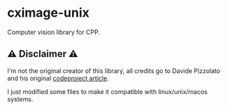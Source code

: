 # cximage-unix

Computer vision library for CPP.

## ⚠️ Disclaimer ⚠️

I'm not the original creator of this library, all credits go to Davide Pizzolato and his original [codeproject article](https://www.codeproject.com/Articles/1300/CxImage).

I just modified some files to make it compatible with linux/unix/macos systems.
